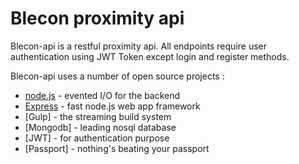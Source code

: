 # Blecon proximity api

Blecon-api is a restful proximity api. All endpoints require user authentication using JWT Token except login and register methods.

Blecon-api uses a number of open source projects :
* [node.js] - evented I/O for the backend
* [Express] - fast node.js web app framework
* [Gulp] - the streaming build system
* [Mongodb] - leading nosql database
* [JWT] - for authentication purpose
* [Passport] - nothing's beating your passport


[express]: <http://expressjs.com>
[node.js]: <http://nodejs.org>
